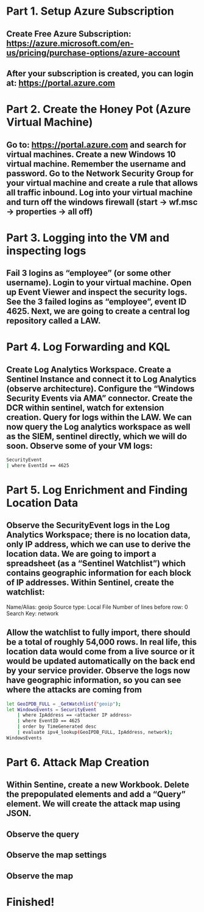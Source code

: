 # Part 1. Setup Azure Subscription

## Create Free Azure Subscription: https://azure.microsoft.com/en-us/pricing/purchase-options/azure-account
## After your subscription is created, you can login at: https://portal.azure.com


# Part 2. Create the Honey Pot (Azure Virtual Machine)
## Go to: https://portal.azure.com and search for virtual machines. Create a new Windows 10 virtual machine. Remember the username and password. Go to the Network Security Group for your virtual machine and create a rule that allows all traffic inbound. Log into your virtual machine and turn off the windows firewall (start -> wf.msc -> properties -> all off)


# Part 3. Logging into the VM and inspecting logs

## Fail 3 logins as “employee” (or some other username). Login to your virtual machine. Open up Event Viewer and inspect the security logs. See the 3 failed logins as “employee”, event ID 4625. Next, we are going to create a central log repository called a LAW.



# Part 4. Log Forwarding and KQL

## Create Log Analytics Workspace. Create a Sentinel Instance and connect it to Log Analytics (observe architecture). Configure the “Windows Security Events via AMA” connector. Create the DCR within sentinel, watch for extension creation. Query for logs within the LAW. We can now query the Log analytics workspace as well as the SIEM, sentinel directly, which we will do soon. Observe some of your VM logs:
```bash
SecurityEvent
| where EventId == 4625
```

# Part 5. Log Enrichment and Finding Location Data

## Observe the SecurityEvent logs in the Log Analytics Workspace; there is no location data, only IP address, which we can use to derive the location data. We are going to import a spreadsheet (as a “Sentinel Watchlist”) which contains geographic information for each block of IP addresses. Within Sentinel, create the watchlist:

Name/Alias: geoip
Source type: Local File
Number of lines before row: 0
Search Key: network

## Allow the watchlist to fully import, there should be a total of roughly 54,000 rows. In real life, this location data would come from a live source or it would be updated automatically on the back end by your service provider. Observe the logs now have geographic information, so you can see where the attacks are coming from
```bash 
let GeoIPDB_FULL = _GetWatchlist("geoip");
let WindowsEvents = SecurityEvent
    | where IpAddress == <attacker IP address>
    | where EventID == 4625
    | order by TimeGenerated desc
    | evaluate ipv4_lookup(GeoIPDB_FULL, IpAddress, network);
WindowsEvents
```



# Part 6. Attack Map Creation

## Within Sentine, create a new Workbook. Delete the prepopulated elements and add a “Query” element. We will create the attack map using JSON. 
## Observe the query
## Observe the map settings
## Observe the map

# Finished!
